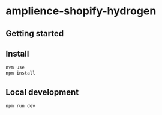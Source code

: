 # amplience-shopify-hydrogen

## Getting started

## Install

```bash
nvm use
npm install
```

## Local development

```bash
npm run dev
```
